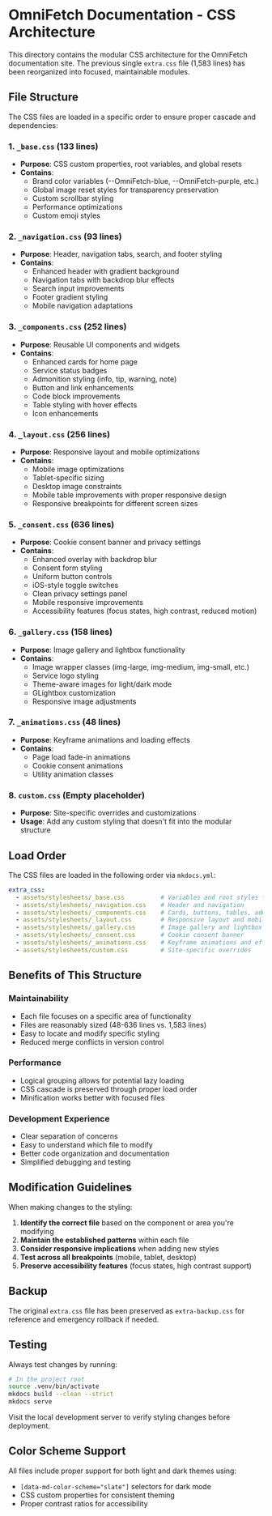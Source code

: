 # OmniFetch Documentation - CSS Architecture

This directory contains the modular CSS architecture for the OmniFetch documentation
site. The previous single `extra.css` file (1,583 lines) has been reorganized into
focused, maintainable modules.

## File Structure

The CSS files are loaded in a specific order to ensure proper cascade and dependencies:

### 1. `_base.css` (133 lines)

- **Purpose**: CSS custom properties, root variables, and global resets
- **Contains**:
  - Brand color variables (--OmniFetch-blue, --OmniFetch-purple, etc.)
  - Global image reset styles for transparency preservation
  - Custom scrollbar styling
  - Performance optimizations
  - Custom emoji styles

### 2. `_navigation.css` (93 lines)

- **Purpose**: Header, navigation tabs, search, and footer styling
- **Contains**:
  - Enhanced header with gradient background
  - Navigation tabs with backdrop blur effects
  - Search input improvements
  - Footer gradient styling
  - Mobile navigation adaptations

### 3. `_components.css` (252 lines)

- **Purpose**: Reusable UI components and widgets
- **Contains**:
  - Enhanced cards for home page
  - Service status badges
  - Admonition styling (info, tip, warning, note)
  - Button and link enhancements
  - Code block improvements
  - Table styling with hover effects
  - Icon enhancements

### 4. `_layout.css` (256 lines)

- **Purpose**: Responsive layout and mobile optimizations
- **Contains**:
  - Mobile image optimizations
  - Tablet-specific sizing
  - Desktop image constraints
  - Mobile table improvements with proper responsive design
  - Responsive breakpoints for different screen sizes

### 5. `_consent.css` (636 lines)

- **Purpose**: Cookie consent banner and privacy settings
- **Contains**:
  - Enhanced overlay with backdrop blur
  - Consent form styling
  - Uniform button controls
  - iOS-style toggle switches
  - Clean privacy settings panel
  - Mobile responsive improvements
  - Accessibility features (focus states, high contrast, reduced motion)

### 6. `_gallery.css` (158 lines)

- **Purpose**: Image gallery and lightbox functionality
- **Contains**:
  - Image wrapper classes (img-large, img-medium, img-small, etc.)
  - Service logo styling
  - Theme-aware images for light/dark mode
  - GLightbox customization
  - Responsive image adjustments

### 7. `_animations.css` (48 lines)

- **Purpose**: Keyframe animations and loading effects
- **Contains**:
  - Page load fade-in animations
  - Cookie consent animations
  - Utility animation classes

### 8. `custom.css` (Empty placeholder)

- **Purpose**: Site-specific overrides and customizations
- **Usage**: Add any custom styling that doesn't fit into the modular structure

## Load Order

The CSS files are loaded in the following order via `mkdocs.yml`:

```yaml
extra_css:
  - assets/stylesheets/_base.css          # Variables and root styles first
  - assets/stylesheets/_navigation.css    # Header and navigation
  - assets/stylesheets/_components.css    # Cards, buttons, tables, admonitions
  - assets/stylesheets/_layout.css        # Responsive layout and mobile styles
  - assets/stylesheets/_gallery.css       # Image gallery and lightbox
  - assets/stylesheets/_consent.css       # Cookie consent banner
  - assets/stylesheets/_animations.css    # Keyframe animations and effects
  - assets/stylesheets/custom.css         # Site-specific overrides
```

## Benefits of This Structure

### Maintainability

- Each file focuses on a specific area of functionality
- Files are reasonably sized (48-636 lines vs. 1,583 lines)
- Easy to locate and modify specific styling
- Reduced merge conflicts in version control

### Performance

- Logical grouping allows for potential lazy loading
- CSS cascade is preserved through proper load order
- Minification works better with focused files

### Development Experience

- Clear separation of concerns
- Easy to understand which file to modify
- Better code organization and documentation
- Simplified debugging and testing

## Modification Guidelines

When making changes to the styling:

1. **Identify the correct file** based on the component or area you're modifying
2. **Maintain the established patterns** within each file
3. **Consider responsive implications** when adding new styles
4. **Test across all breakpoints** (mobile, tablet, desktop)
5. **Preserve accessibility features** (focus states, high contrast support)

## Backup

The original `extra.css` file has been preserved as `extra-backup.css` for reference and emergency rollback if needed.

## Testing

Always test changes by running:

```bash
# In the project root
source .venv/bin/activate
mkdocs build --clean --strict
mkdocs serve
```

Visit the local development server to verify styling changes before deployment.

## Color Scheme Support

All files include proper support for both light and dark themes using:

- `[data-md-color-scheme="slate"]` selectors for dark mode
- CSS custom properties for consistent theming
- Proper contrast ratios for accessibility